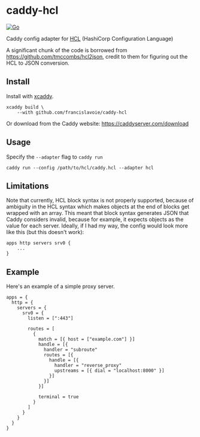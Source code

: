 # caddy-hcl

[![Go](https://github.com/francislavoie/caddy-hcl/workflows/Go/badge.svg)](https://github.com/francislavoie/caddy-hcl/actions)

Caddy config adapter for [HCL](https://github.com/hashicorp/hcl/blob/hcl2/hclsyntax/spec.md) (HashiCorp Configuration Language)

A significant chunk of the code is borrowed from https://github.com/tmccombs/hcl2json, credit to them for figuring out the HCL to JSON conversion.

## Install

Install with [xcaddy](https://github.com/caddyserver/xcaddy).

```
xcaddy build \
    --with github.com/francislavoie/caddy-hcl
```

Or download from the Caddy website: https://caddyserver.com/download

## Usage

Specify the `--adapter` flag to `caddy run`

```
caddy run --config /path/to/hcl/caddy.hcl --adapter hcl
```

## Limitations

Note that currently, HCL block syntax is not properly supported, because of ambiguity in the HCL syntax which makes objects at the end of blocks get wrapped with an array. This meant that block syntax generates JSON that Caddy considers invalid, because for example, it expects objects as the value for each server. Ideally, if I had my way, the config would look more like this (but this doesn't work):

```hcl
apps http servers srv0 {
    ...
}
```

## Example

Here's an example of a simple proxy server.

```hcl
apps = {
  http = {
    servers = {
      srv0 = {
        listen = [":443"]

        routes = [
          {
            match = [{ host = ["example.com"] }]
            handle = [{
              handler = "subroute"
              routes = [{
                handle = [{
                  handler = "reverse_proxy"
                  upstreams = [{ dial = "localhost:8000" }]
                }]
              }]
            }]

            terminal = true
          }
        ]
      }
    }
  }
}
```